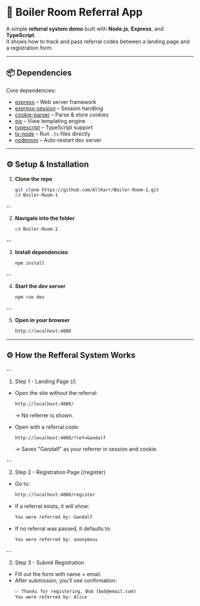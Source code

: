 # 🚀 Boiler Room Referral App

A simple **referral system demo** built with **Node.js**, **Express**, and **TypeScript**.  
It shows how to track and pass referral codes between a landing page and a registration form.

---

## 📦 Dependencies

Core dependencies:

- [express](https://www.npmjs.com/package/express) – Web server framework  
- [express-session](https://www.npmjs.com/package/express-session) – Session handling  
- [cookie-parser](https://www.npmjs.com/package/cookie-parser) – Parse & store cookies  
- [ejs](https://www.npmjs.com/package/ejs) – View templating engine  
- [typescript](https://www.npmjs.com/package/typescript) – TypeScript support  
- [ts-node](https://www.npmjs.com/package/ts-node) – Run `.ts` files directly  
- [nodemon](https://www.npmjs.com/package/nodemon) – Auto-restart dev server  

---

## ⚙️ Setup & Installation

1. **Clone the repo**
   ```bash
   git clone https://github.com/AllKarr/Boiler-Room-1.git
   cd Boiler-Room-1

--

2. **Navigate into the folder**
    ```bash
    cd Boiler-Room-1

--

3. **Install dependencies**
    ```bash
    npm install

--

4. **Start the dev server**
    ```bash
    npm run dev

--

5. **Open in your browser**
    ```bash
    http://localhost:4000

---

## ⚙️ How the Refferal System Works

-- 

1. Step 1 - Landing Page (/)

* Open the site without the referral:
    ```bash
    http://localhost:4000/
    ```
    -> No referrer is shown.

* Open with a referral code:
    ```bash
    http://localhost:4000/?ref=Gandalf
    ```
    -> Saves "Gandalf" as your referrer in session and cookie.

--

2. Step 2 - Registration Page (/register)

* Go to:
    ```bash
    http://localhost:4000/register
    ```
* If a referral exists, it will show:
    ```bash
    You were referred by: Gandalf
    ```
* If no referral was passed, it defaults to:
    ```bash
    You were referred by: anonymous
    ```

--

3. Step 3 - Submit Registration

* Fill out the form with name + email.
* After submission, you’ll see confirmation:
    ```bash
    ✅ Thanks for registering, Bob (bob@email.com)
    You were referred by: Alice
    ```